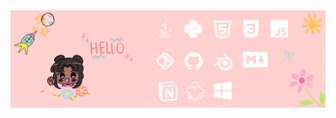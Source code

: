 
<img src="https://github.com/gabriellesote/gabriellesote/blob/main/banner-image/github%20profile.png"> 


<!---
gabriellesote/gabriellesote is a ✨ special ✨ repository because its `README.md` (this file) appears on your GitHub profile.
You can click the Preview link to take a look at your changes.
